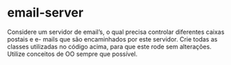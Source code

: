 # email-server
Considere um servidor de email’s, o qual precisa controlar diferentes caixas postais e e- mails que são encaminhados por este servidor. Crie todas as classes utilizadas no código acima, para que este rode sem alterações. Utilize conceitos de OO sempre que possível.

